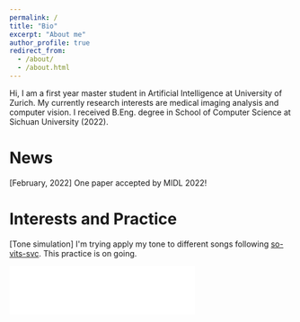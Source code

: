 ```yaml
---
permalink: /
title: "Bio"
excerpt: "About me"
author_profile: true
redirect_from: 
  - /about/
  - /about.html
---
```


Hi, I am a first year master student in Artificial Intelligence at  University of Zurich. My currently research interests are medical imaging analysis and computer vision. I received B.Eng. degree in School of Computer Science at Sichuan University (2022).

News
======
[February, 2022] One paper accepted by MIDL 2022!

Interests and Practice
======
[Tone simulation] I'm trying apply my tone to different songs following <a href="https://github.com/svc-develop-team/so-vits-svc"  target="opentype">so-vits-svc</a>. This practice is on going.

<iframe frameborder="no" border="0" marginwidth="0" marginheight="0" width=330 height=86 src="//music.163.com/outchain/player?type=2&id=1488737309&auto=1&height=66"></iframe>
